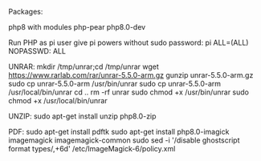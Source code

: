 Packages:

php8 with modules
php-pear
php8.0-dev


Run PHP as pi user
give pi powers without sudo password: pi ALL=(ALL) NOPASSWD: ALL




UNRAR:
mkdir /tmp/unrar;cd /tmp/unrar
wget https://www.rarlab.com/rar/unrar-5.5.0-arm.gz
gunzip unrar-5.5.0-arm.gz
sudo cp unrar-5.5.0-arm /usr/bin/unrar
sudo cp unrar-5.5.0-arm /usr/local/bin/unrar
cd ..
rm -rf unrar
sudo chmod +x /usr/bin/unrar
sudo chmod +x /usr/local/bin/unrar



UNZIP:
sudo apt-get install unzip php8.0-zip


PDF: 
sudo apt-get install pdftk
 sudo apt-get install php8.0-imagick imagemagick imagemagick-common
sudo sed -i '/disable ghostscript format types/,+6d' /etc/ImageMagick-6/policy.xml


